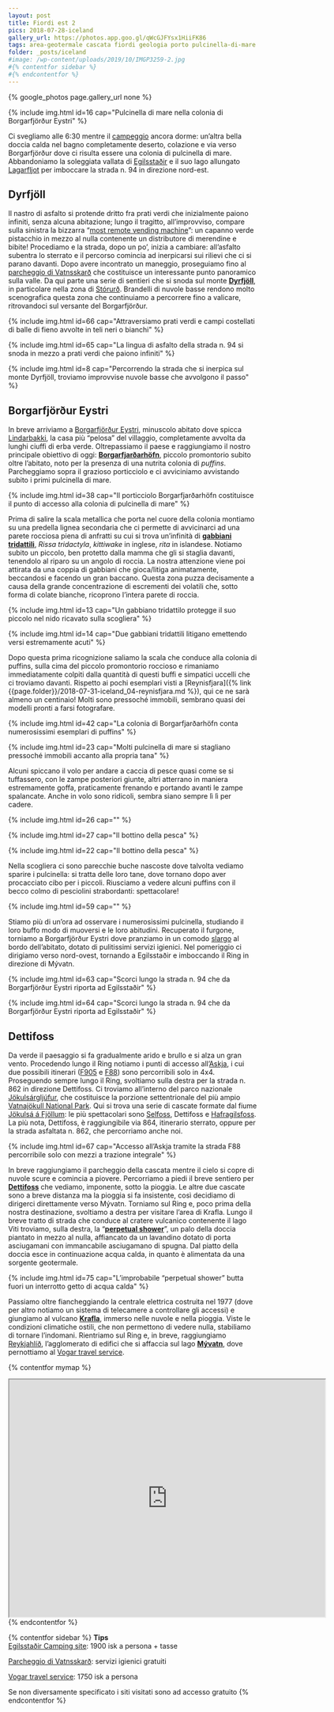 ```yaml
---
layout: post
title: Fiordi est 2
pics: 2018-07-28-iceland
gallery_url: https://photos.app.goo.gl/qWcGJFYsx1HiiFK86
tags: area-geotermale cascata fiordi geologia porto pulcinella-di-mare vulcano
folder: _posts/iceland
#image: /wp-content/uploads/2019/10/IMGP3259-2.jpg
#{% contentfor sidebar %}
#{% endcontentfor %}
---
```


{% google_photos page.gallery_url none %}

{% include img.html id=16 cap="Pulcinella di mare nella colonia di Borgarfjörður Eystri" %}

Ci svegliamo alle 6:30 mentre il [campeggio](https://park4night.com/lieu/110736/#.XDkL5VySPic) ancora dorme: un’altra bella doccia calda nel bagno completamente deserto, colazione e via verso Borgarfjörður dove ci risulta essere una colonia di pulcinella di mare.
Abbandoniamo la soleggiata vallata di [Egilsstaðir](https://visitegilsstadir.is/en/) e il suo lago allungato [Lagarfljot](https://guidetoiceland.is/travel-iceland/drive/lagarfljot) per imboccare la strada n. 94 in direzione nord-est.

## Dyrfjöll

Il nastro di asfalto si protende dritto fra prati verdi che inizialmente paiono infiniti, senza alcuna abitazione; lungo il tragitto, all’improvviso, compare sulla sinistra la bizzarra “[most remote vending machine](https://icelandthebeautiful.com/so-sole-vending-machine/)”: un capanno verde pistacchio in mezzo al nulla contenente un distributore di merendine e bibite! Procediamo e la strada, dopo un po’, inizia a cambiare: all’asfalto subentra lo sterrato e il percorso comincia ad inerpicarsi sui rilievi che ci si parano davanti. Dopo avere incontrato un maneggio, proseguiamo fino al [parcheggio di Vatnsskarð](https://www.google.it/maps/place/Vatnsskar%C3%B0/@65.5646025,-14.0048438,478m/data=!3m2!1e3!4b1!4m13!1m7!3m6!1s0x48cbf239060f367d:0xe34f9fb55576ca7b!2sDyrfjoll!3b1!8m2!3d65.5205747!4d-13.9564133!3m4!1s0x48cbf31a57188e6d:0x63efaec4611b0787!8m2!3d65.5646003!4d-14.0026551) che costituisce un interessante punto panoramico sulla valle. Da qui parte una serie di sentieri che si snoda sul monte [**Dyrfjöll**](https://guidetoiceland.is/travel-iceland/drive/dyrfjoll), in particolare nella zona di [Stórurð](https://www.east.is/is/stadur/storurd). Brandelli di nuvole basse rendono molto scenografica questa zona che continuiamo a percorrere fino a valicare, ritrovandoci sul versante del Borgarfjörður.

{% include img.html id=66 cap="Attraversiamo prati verdi e campi costellati di balle di fieno avvolte in teli neri o bianchi" %}

{% include img.html id=65 cap="La lingua di asfalto della strada n. 94 si snoda in mezzo a prati verdi che paiono infiniti" %}

{% include img.html id=8 cap="Percorrendo la strada che si inerpica sul monte Dyrfjöll, troviamo improvvise nuvole basse che avvolgono il passo" %}

## Borgarfjörður Eystri

In breve arriviamo a [Borgarfjörður Eystri](https://www.borgarfjordureystri.is/en), minuscolo abitato dove spicca [Lindarbakki](https://guidetoiceland.is/connect-with-locals/regina/lindarbakki-turf-house-in-borgarfjordur-eystri), la casa più “pelosa” del villaggio, completamente avvolta da lunghi ciuffi di erba verde. Oltrepassiamo il paese e raggiungiamo il nostro principale obiettivo di oggi: [**Borgarfjarðarhöfn**](https://www.borgarfjordureystri.is/en/puffins), piccolo promontorio subito oltre l’abitato, noto per la presenza di una nutrita colonia di *puffins*. Parcheggiamo sopra il grazioso porticciolo e ci avviciniamo avvistando subito i primi pulcinella di mare.

{% include img.html id=38 cap="Il porticciolo Borgarfjarðarhöfn costituisce il punto di accesso alla colonia di pulcinella di mare" %}

Prima di salire la scala metallica che porta nel cuore della colonia montiamo su una predella lignea secondaria che ci permette di avvicinarci ad una parete rocciosa piena di anfratti su cui si trova un’infinità di [**gabbiani tridattili**](https://it.wikipedia.org/wiki/Rissa_tridactyla), *Rissa tridactyla*, *kittiwake* in inglese, *rita* in islandese. Notiamo subito un piccolo, ben protetto dalla mamma che gli si staglia davanti, tenendolo al riparo su un angolo di roccia. La nostra attenzione viene poi attirata da una coppia di gabbiani che gioca/litiga animatamente, beccandosi e facendo un gran baccano. Questa zona puzza decisamente a causa della grande concentrazione di escrementi dei volatili che, sotto forma di colate bianche, ricoprono l’intera parete di roccia.

{% include img.html id=13 cap="Un gabbiano tridattilo protegge il suo piccolo nel nido ricavato sulla scogliera" %}

{% include img.html id=14 cap="Due gabbiani tridattili litigano emettendo versi estremamente acuti" %}

Dopo questa prima ricognizione saliamo la scala che conduce alla colonia di puffins, sulla cima del piccolo promontorio roccioso e rimaniamo immediatamente colpiti dalla quantità di questi buffi e simpatici uccelli che ci troviamo davanti. Rispetto ai pochi esemplari visti a [Reynisfjara]({% link {{page.folder}}/2018-07-31-iceland_04-reynisfjara.md %}), qui ce ne sarà almeno un centinaio! Molti sono pressoché immobili, sembrano quasi dei modelli pronti a farsi fotografare.

{% include img.html id=42 cap="La colonia di Borgarfjarðarhöfn conta numerosissimi esemplari di puffins" %}

{% include img.html id=23 cap="Molti pulcinella di mare si stagliano pressoché immobili accanto alla propria tana" %}

Alcuni spiccano il volo per andare a caccia di pesce quasi come se si tuffassero, con le zampe posteriori giunte, altri atterrano in maniera estremamente goffa, praticamente frenando e portando avanti le zampe spalancate. Anche in volo sono ridicoli, sembra siano sempre lì lì per cadere.

{% include img.html id=26 cap="" %}

{% include img.html id=27 cap="Il bottino della pesca" %}

{% include img.html id=22 cap="Il bottino della pesca" %}

Nella scogliera ci sono parecchie buche nascoste dove talvolta vediamo sparire i pulcinella: si tratta delle loro tane, dove tornano dopo aver procacciato cibo per i piccoli. Riusciamo a vedere alcuni puffins con il becco colmo di pesciolini strabordanti: spettacolare!

{% include img.html id=59 cap="" %}

Stiamo più di un’ora ad osservare i numerosissimi pulcinella, studiando il loro buffo modo di muoversi e le loro abitudini. Recuperato il furgone, torniamo a Borgarfjörður Eystri dove pranziamo in un comodo [slargo](https://www.google.it/maps/place/65%C2%B031'26.0%22N+13%C2%B048'19.9%22W/@65.5238852,-13.807712,368m/data=!3m2!1e3!4b1!4m14!1m7!3m6!1s0x48d22b52a3eb6043:0x6f8a0434e5c1459a!2sIceland!3b1!8m2!3d64.963051!4d-19.020835!3m5!1s0x0:0x0!7e2!8m2!3d65.5238835!4d-13.8055177) al bordo dell’abitato, dotato di pulitissimi servizi igienici. Nel pomeriggio ci dirigiamo verso nord-ovest, tornando a Egilsstaðir e imboccando il Ring in direzione di Mývatn.

{% include img.html id=63 cap="Scorci lungo la strada n. 94 che da Borgarfjörður Eystri riporta ad Egilsstaðir" %}

{% include img.html id=64 cap="Scorci lungo la strada n. 94 che da Borgarfjörður Eystri riporta ad Egilsstaðir" %}

## Dettifoss

Da verde il paesaggio si fa gradualmente arido e brullo e si alza un gran vento. Procedendo lungo il Ring notiamo i punti di accesso all’[Askja](https://guidetoiceland.is/connect-with-travel-bloggers/639/how-to-visit-askja-in-the-highlands), i cui due possibili itinerari ([F905](https://www.google.it/maps/@65.4392295,-15.9153374,15.83z) e [F88](https://www.google.it/maps/place/65%C2%B026'20.6%22N+15%C2%B054'42.2%22W/@65.6207725,-16.249527,15z/data=!4m14!1m7!3m6!1s0x48cdfb5141b460e5:0x5257df0453c8c606!2sAskja!3b1!8m2!3d65.0110537!4d-16.7485275!3m5!1s0x0:0x0!7e2!8m2!3d65.439058!4d-15.911727)) sono percorribili solo in 4x4.
Proseguendo sempre lungo il Ring, svoltiamo sulla destra per la strada n. 862 in direzione Dettifoss. Ci troviamo all’interno del parco nazionale [Jökulsárgljúfur](https://www.vatnajokulsthjodgardur.is/en/areas/jokulsargljufur), che costituisce la porzione settentrionale del più ampio [Vatnajökull National Park](https://www.vatnajokulsthjodgardur.is/en). Qui si trova una serie di cascate formate dal fiume [Jökulsá á Fjöllum](https://guidetoiceland.is/travel-iceland/drive/jokulsa-a-fjollum): le più spettacolari sono [Selfoss](https://hiticeland.com/places_and_photos_from_iceland/selfoss-waterfall), Dettifoss e [Hafragilsfoss](https://hiticeland.com/places_and_photos_from_iceland/hafragilsfoss-waterfall-in-j%C3%B6kuls%C3%A1rglj%C3%BAfur). La più nota, Dettifoss, è raggiungibile via 864, itinerario sterrato, oppure per la strada asfaltata n. 862, che percorriamo anche noi.

{% include img.html id=67 cap="Accesso all’Askja tramite la strada F88 percorribile solo con mezzi a trazione integrale" %}

In breve raggiungiamo il parcheggio della cascata mentre il cielo si copre di nuvole scure e comincia a piovere. Percorriamo a piedi il breve sentiero per [**Dettifoss**](https://www.introducingiceland.com/dettifoss) che vediamo, imponente, sotto la pioggia. Le altre due cascate sono a breve distanza ma la pioggia si fa insistente, così decidiamo di dirigerci direttamente verso Mývatn. Torniamo sul Ring e, poco prima della nostra destinazione, svoltiamo a destra per visitare l’area di Krafla. Lungo il breve tratto di strada che conduce al cratere vulcanico contenente il lago Viti troviamo, sulla destra, la “[**perpetual shower**](https://www.google.it/maps/place/Perpetual+Shower/@65.6808702,-16.7759945,460m/data=!3m1!1e3!4m13!1m7!3m6!1s0x48cd0a865dc5cee1:0xbc54b48a5353b22b!2sKrafla!3b1!8m2!3d65.7171196!4d-16.7544199!3m4!1s0x48cda01b9b441c73:0x495f26b708c98540!8m2!3d65.6810682!4d-16.7751957)”, un palo della doccia piantato in mezzo al nulla, affiancato da un lavandino dotato di porta asciugamani con immancabile asciugamano di spugna. Dal piatto della doccia esce in continuazione acqua calda, in quanto è alimentata da una sorgente geotermale.

{% include img.html id=75 cap="L’improbabile “perpetual shower” butta fuori un interrotto getto di acqua calda" %}

Passiamo oltre fiancheggiando la centrale elettrica costruita nel 1977 (dove per altro notiamo un sistema di telecamere a controllare gli accessi) e giungiamo al vulcano [**Krafla**](https://guidetoiceland.is/travel-iceland/drive/krafla), immerso nelle nuvole e nella pioggia. Viste le condizioni climatiche ostili, che non permettono di vedere nulla, stabiliamo di tornare l’indomani. Rientriamo sul Ring e, in breve, raggiungiamo [Reykjahlíð](https://guidetoiceland.is/travel-iceland/drive/reykjahlid), l’agglomerato di edifici che si affaccia sul lago [**Mývatn**](https://www.visitmyvatn.is/en), dove pernottiamo al [Vogar travel service](https://www.vogartravelservice.com/).

{% contentfor mymap %}
<iframe src="https://www.google.com/maps/d/embed?mid=1MqQbRXwssiXtBS0B54HDONpOpocnvUo9&ehbc=2E312F" width="640" height="480"></iframe>
{% endcontentfor %}

{% contentfor sidebar %}
**Tips**  
[Egilsstaðir Camping site](https://visitegilsstadir.is/en/where-to-stay/egilsstadir-camping-ground/): 1900 isk a persona + tasse

[Parcheggio di Vatnsskarð](https://www.google.it/maps/place/Vatnsskar%C3%B0/@65.5646025,-14.0048438,478m/data=!3m2!1e3!4b1!4m13!1m7!3m6!1s0x48cbf239060f367d:0xe34f9fb55576ca7b!2sDyrfjoll!3b1!8m2!3d65.5205747!4d-13.9564133!3m4!1s0x48cbf31a57188e6d:0x63efaec4611b0787!8m2!3d65.5646003!4d-14.0026551): servizi igienici gratuiti

[Vogar travel service](https://www.vogartravelservice.com/): 1750 isk a persona

Se non diversamente specificato i siti visitati sono ad accesso gratuito
{% endcontentfor %}